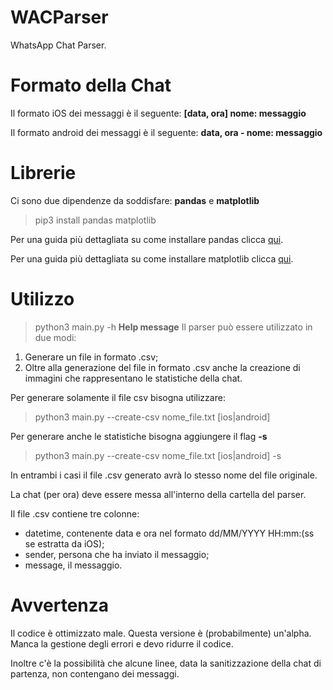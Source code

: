 # WACParser

WhatsApp Chat Parser.

# Formato della Chat
Il formato iOS dei messaggi è il seguente:
**[data, ora] nome: messaggio**

Il formato android dei messaggi è il seguente:
**data, ora - nome: messaggio**

# Librerie
Ci sono due dipendenze da soddisfare: **pandas** e **matplotlib**
> pip3 install pandas matplotlib

Per una guida più dettagliata su come installare pandas clicca [qui](https://pandas.pydata.org/pandas-docs/stable/getting_started/install.html).

Per una guida più dettagliata su come installare matplotlib clicca [qui](https://matplotlib.org/users/installing.html).

# Utilizzo
> python3 main.py -h **Help message**
Il parser può essere utilizzato in due modi:
1. Generare un file in formato .csv;
2. Oltre alla generazione del file in formato .csv anche la creazione di immagini che rappresentano le statistiche della chat.

Per generare solamente il file csv bisogna utilizzare:
> python3 main.py --create-csv nome_file.txt [ios|android]

Per generare anche le statistiche bisogna aggiungere il flag **-s**
> python3 main.py --create-csv nome_file.txt [ios|android] -s

In entrambi i casi il file .csv generato avrà lo stesso nome del file originale.

La chat (per ora) deve essere messa all'interno della cartella del parser.

Il file .csv contiene tre colonne:
- datetime, contenente data e ora nel formato dd/MM/YYYY HH:mm:(ss se estratta da iOS);
- sender, persona che ha inviato il messaggio;
- message, il messaggio.

# Avvertenza
Il codice è ottimizzato male.
Questa versione è (probabilmente) un'alpha. Manca la gestione degli errori e devo ridurre il codice.

Inoltre c'è la possibilità che alcune linee, data la sanitizzazione della chat di partenza, non contengano dei messaggi.
